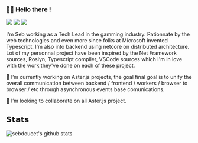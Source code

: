 ### :stars::stars: Hello there !

[![](https://img.shields.io/badge/-@sebdoucet-%231DA1F2?style=flat-square&logo=twitter&logoColor=ffffff)](https://twitter.com/sebdoucet)
[![](https://img.shields.io/badge/-@sebdoucet-%23181717?style=flat-square&logo=github)](https://github.com/sebdoucet)
[![](https://img.shields.io/badge/-S%C3%A9bastien%20Doucet-blue?style=flat-square&logo=Linkedin&logoColor=white&link=https://www.linkedin.com/in/sebdoucet/)](https://www.linkedin.com/in/sebdoucet/)

I'm Seb working as a Tech Lead in the gamming industry. Pationnate by the web technologies and even more since folks at Microsoft invented Typescript. I'm also into backend using netcore on distributed architecture. Lot of my personnal project have been inspired by the Net Framework sources, Roslyn, Typescript compiler, VSCode sources which I'm in love with the work they've done on each of these project.

 🔭 I’m currently working on Aster.js projects, the goal final goal is to unify the overall communication between backend / frontend / workers / browser to browser / etc through asynchronous events base comunications.

 👯 I’m looking to collaborate on all Aster.js project.


## 𝗦𝘁𝗮𝘁𝘀

![sebdoucet's github stats](https://github-readme-stats.vercel.app/api?username=sebdoucet&show_icons=true&theme=merko)
